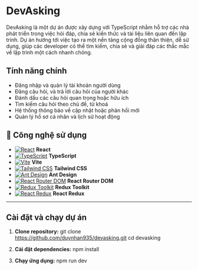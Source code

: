 # DevAsking

DevAsking là một dự án được xây dựng với TypeScript nhằm hỗ trợ các nhà phát triển trong việc hỏi đáp, chia sẻ kiến thức và tài liệu liên quan đến lập trình. Dự án hướng tới việc tạo ra một nền tảng cộng đồng thân thiện, dễ sử dụng, giúp các developer có thể tìm kiếm, chia sẻ và giải đáp các thắc mắc về lập trình một cách nhanh chóng.

## Tính năng chính

- Đăng nhập và quản lý tài khoản người dùng
- Đăng câu hỏi, và trả lời câu hỏi của người khác
- Đánh dấu các câu hỏi quan trọng hoặc hữu ích
- Tìm kiếm câu hỏi theo chủ đề, từ khoá
- Hệ thống thông báo về cập nhật hoặc phản hồi mới
- Quản lý hồ sơ cá nhân và lịch sử hoạt động

## 🚀 Công nghệ sử dụng

- [![React](https://img.shields.io/badge/React-61DAFB?style=flat&logo=react&logoColor=white)](https://reactjs.org/) **React**
- [![TypeScript](https://img.shields.io/badge/TypeScript-3178C6?style=flat&logo=typescript&logoColor=white)](https://www.typescriptlang.org/) **TypeScript**
- [![Vite](https://img.shields.io/badge/Vite-646CFF?style=flat&logo=vite&logoColor=white)](https://vitejs.dev/) **Vite**
- [![Tailwind CSS](https://img.shields.io/badge/Tailwind%20CSS-06B6D4?style=flat&logo=tailwindcss&logoColor=white)](https://tailwindcss.com/) **Tailwind CSS**
- [![Ant Design](https://img.shields.io/badge/Ant%20Design-0170FE?style=flat&logo=antdesign&logoColor=white)](https://ant.design/) **Ant Design**
- [![React Router DOM](https://img.shields.io/badge/React%20Router%20DOM-CA4245?style=flat&logo=react-router&logoColor=white)](https://reactrouter.com/) **React Router DOM**
- [![Redux Toolkit](https://img.shields.io/badge/Redux%20Toolkit-764ABC?style=flat&logo=redux&logoColor=white)](https://redux-toolkit.js.org/) **Redux Toolkit**
- [![React Redux](https://img.shields.io/badge/React%20Redux-764ABC?style=flat&logo=redux&logoColor=white)](https://react-redux.js.org/) **React Redux**

---

## Cài đặt và chạy dự án

1. **Clone repository:**
   git clone https://github.com/duynhan935/devasking.git
   cd devasking

2. **Cài đặt dependencies:**
   npm install
   
4. **Chạy ứng dụng:**
   npm run dev
